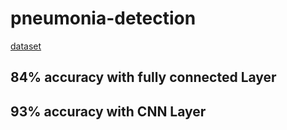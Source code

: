 # pneumonia-detection
[dataset](https://drive.google.com/drive/folders/1-5-AbCx7TFoxGhGtd6xxlNs4N60gJil3?usp=sharing)

## 84% accuracy with fully connected Layer


## 93% accuracy with CNN Layer
